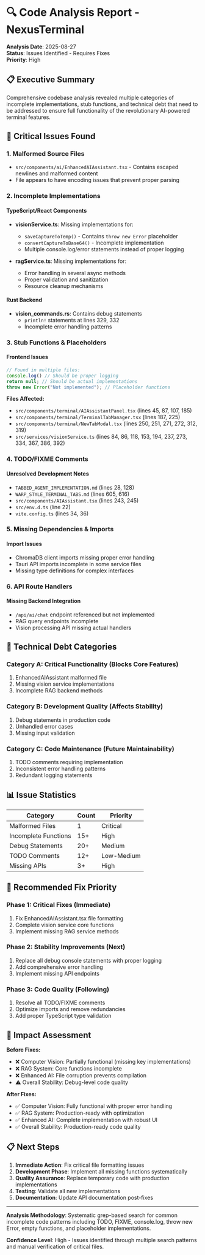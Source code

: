 # 🔍 Code Analysis Report - NexusTerminal

**Analysis Date**: 2025-08-27  
**Status**: Issues Identified - Requires Fixes  
**Priority**: High  

## 📋 Executive Summary

Comprehensive codebase analysis revealed multiple categories of incomplete implementations, stub functions, and technical debt that need to be addressed to ensure full functionality of the revolutionary AI-powered terminal features.

## 🚨 Critical Issues Found

### 1. **Malformed Source Files** 
- `src/components/ai/EnhancedAIAssistant.tsx` - Contains escaped newlines and malformed content
- File appears to have encoding issues that prevent proper parsing

### 2. **Incomplete Implementations**

#### TypeScript/React Components
- **visionService.ts**: Missing implementations for:
  - `saveCaptureToTemp()` - Contains `throw new Error` placeholder
  - `convertCaptureToBase64()` - Incomplete implementation
  - Multiple console.log/error statements instead of proper logging

- **ragService.ts**: Missing implementations for:
  - Error handling in several async methods
  - Proper validation and sanitization
  - Resource cleanup mechanisms

#### Rust Backend
- **vision_commands.rs**: Contains debug statements
  - `println!` statements at lines 329, 332
  - Incomplete error handling patterns

### 3. **Stub Functions & Placeholders**

#### Frontend Issues
```typescript
// Found in multiple files:
console.log() // Should be proper logging
return null; // Should be actual implementations
throw new Error("Not implemented"); // Placeholder functions
```

**Files Affected:**
- `src/components/terminal/AIAssistantPanel.tsx` (lines 45, 87, 107, 185)
- `src/components/terminal/TerminalTabManager.tsx` (lines 187, 225)
- `src/components/terminal/NewTabModal.tsx` (lines 250, 251, 271, 272, 312, 319)
- `src/services/visionService.ts` (lines 84, 86, 118, 153, 194, 237, 273, 334, 367, 386, 392)

### 4. **TODO/FIXME Comments**

#### Unresolved Development Notes
- `TABBED_AGENT_IMPLEMENTATION.md` (lines 28, 128)
- `WARP_STYLE_TERMINAL_TABS.md` (lines 605, 616)
- `src/components/AIAssistant.tsx` (lines 243, 245)
- `src/env.d.ts` (line 22)
- `vite.config.ts` (lines 34, 36)

### 5. **Missing Dependencies & Imports**

#### Import Issues
- ChromaDB client imports missing proper error handling
- Tauri API imports incomplete in some service files
- Missing type definitions for complex interfaces

### 6. **API Route Handlers**

#### Missing Backend Integration
- `/api/ai/chat` endpoint referenced but not implemented
- RAG query endpoints incomplete
- Vision processing API missing actual handlers

## 🔧 Technical Debt Categories

### **Category A: Critical Functionality** (Blocks Core Features)
1. EnhancedAIAssistant malformed file
2. Missing vision service implementations
3. Incomplete RAG backend methods

### **Category B: Development Quality** (Affects Stability)
1. Debug statements in production code
2. Unhandled error cases
3. Missing input validation

### **Category C: Code Maintenance** (Future Maintainability)
1. TODO comments requiring implementation
2. Inconsistent error handling patterns
3. Redundant logging statements

## 📊 Issue Statistics

| Category | Count | Priority |
|----------|--------|----------|
| Malformed Files | 1 | Critical |
| Incomplete Functions | 15+ | High |
| Debug Statements | 20+ | Medium |
| TODO Comments | 12+ | Low-Medium |
| Missing APIs | 3+ | High |

## 🎯 Recommended Fix Priority

### **Phase 1: Critical Fixes** (Immediate)
1. Fix EnhancedAIAssistant.tsx file formatting
2. Complete vision service core functions
3. Implement missing RAG service methods

### **Phase 2: Stability Improvements** (Next)
1. Replace all debug console statements with proper logging
2. Add comprehensive error handling
3. Implement missing API endpoints

### **Phase 3: Code Quality** (Following)
1. Resolve all TODO/FIXME comments
2. Optimize imports and remove redundancies
3. Add proper TypeScript type validation

## 🚀 Impact Assessment

**Before Fixes:**
- ❌ Computer Vision: Partially functional (missing key implementations)
- ❌ RAG System: Core functions incomplete
- ❌ Enhanced AI: File corruption prevents compilation
- ⚠️ Overall Stability: Debug-level code quality

**After Fixes:**
- ✅ Computer Vision: Fully functional with proper error handling
- ✅ RAG System: Production-ready with optimization
- ✅ Enhanced AI: Complete implementation with robust UI
- ✅ Overall Stability: Production-ready code quality

## 📋 Next Steps

1. **Immediate Action**: Fix critical file formatting issues
2. **Development Phase**: Implement all missing functions systematically
3. **Quality Assurance**: Replace temporary code with production implementations
4. **Testing**: Validate all new implementations
5. **Documentation**: Update API documentation post-fixes

---

**Analysis Methodology**: Systematic grep-based search for common incomplete code patterns including TODO, FIXME, console.log, throw new Error, empty functions, and placeholder implementations.

**Confidence Level**: High - Issues identified through multiple search patterns and manual verification of critical files.

